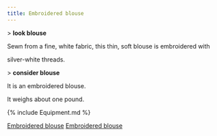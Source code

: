 ```yaml
---
title: Embroidered blouse
---
```


\> **look blouse**

Sewn from a fine, white fabric, this thin, soft blouse is embroidered
with

silver-white threads.

\> **consider blouse**

It is an embroidered blouse.

It weighs about one pound.

{% include Equipment.md %}

[Embroidered blouse](Category:_Cloth_equipment "wikilink") [Embroidered
blouse](Category:_Body_items "wikilink")
